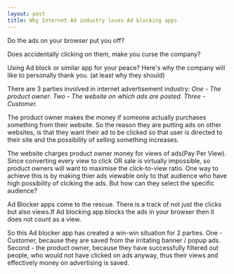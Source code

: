 ```yaml
---
layout: post
title: Why Internet Ad industry loves Ad blocking apps
---
```


Do the ads on your browser put you off?

Does accidentally clicking on them, make you curse the company?

Using Ad block or similar app for your peace? 
Here's why the company will like to personally thank you. (at least why they should)

There are 3 parties involved in internet advertisement industry:
<i> One - The product owner. </i>
<i> Two - The website on which ads are posted. </i>
<i> Three - Customer. </i>

The product owner makes the money if someone actually purchases something from their website. So the reason they are putting ads on other websites, is that they want their ad to be clicked so that user is directed to their site and the possibility of selling something increases.

The website charges product owner money for views of ads(Pay Per View).
Since converting every view to click OR sale is virtually impossible, so product owners will want to maximise the click-to-view ratio.
One way to achieve this is by making thier ads viewable only to that audience who have high possibility of clciking the ads.
But how can they select the specific audience?

Ad Blocker apps come to the rescue.
There is a track of not just the clicks but also views.If Ad blocking app blocks the ads in your browser then it does not count as a view.

So this Ad blocker app has created a win-win situation for 2 parties.
One - Customer, because they are saved from the irritating banner / popup ads.
Second - the product owner, because they have successfully filtered out people, who would not have clicked on ads anyway, thus their views and effectively money on advertising is saved. 


